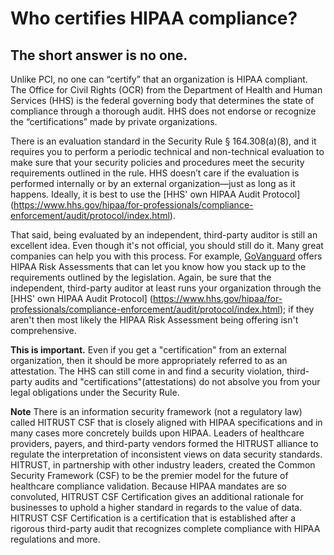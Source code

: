 # Who certifies HIPAA compliance?

## The short answer is no one.

Unlike PCI, no one can “certify” that an organization is HIPAA compliant. The Office for Civil Rights (OCR) from the Department of Health and Human Services (HHS) is the federal governing body that determines the state of compliance through a thorough audit. HHS does not endorse or recognize the “certifications” made by private organizations.

There is an evaluation standard in the Security Rule § 164.308(a)(8), and it requires you to perform a periodic technical and non-technical evaluation to make sure that your security policies and procedures meet the security requirements outlined in the rule. HHS doesn’t care if the evaluation is performed internally or by an external organization—just as long as it happens. Ideally, it is best to use the [HHS' own HIPAA Audit Protocol] (https://www.hhs.gov/hipaa/for-professionals/compliance-enforcement/audit/protocol/index.html).

That said, being evaluated by an independent, third-party auditor is still an excellent idea. Even though it's not official, you should still do it. Many great companies can help you with this process. For example, [GoVanguard](https://govanguard.io) offers HIPAA Risk Assessments that can let you know how you stack up to the requirements outlined by the legislation. Again, be sure that the independent, third-party auditor at least runs your organization through the [HHS' own HIPAA Audit Protocol] (https://www.hhs.gov/hipaa/for-professionals/compliance-enforcement/audit/protocol/index.html); if they aren't then most likely the HIPAA Risk Assessment being offering isn't comprehensive. 

**This is important.** Even if you get a "certification" from an external organization, then it should be more appropriately referred to as an attestation. The HHS can still come in and find a security violation, third-party audits and "certifications"(attestations) do not absolve you from your legal obligations under the Security Rule.

**Note**
There is an information security framework (not a regulatory law) called HITRUST CSF that is closely aligned with HIPAA specifications and in many cases more concretely builds upon HIPAA. Leaders of healthcare providers, payers, and third-party vendors formed the HITRUST alliance to regulate the interpretation of inconsistent views on data security standards. HITRUST, in partnership with other industry leaders, created the Common Security Framework (CSF) to be the premier model for the future of healthcare compliance validation. Because HIPAA mandates are so convoluted, HITRUST CSF Certification gives an additional rationale for businesses to uphold a higher standard in regards to the value of data. HITRUST CSF Certification is a certification that is established after a rigorous third-party audit that recognizes complete compliance with HIPAA regulations and more.
